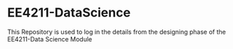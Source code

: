 # EE4211-DataScience
This Repository is used to log in the details from the designing phase of the EE4211-Data Science Module
